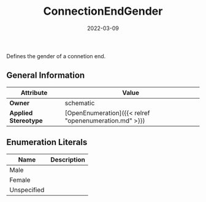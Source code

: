 ﻿---
title: ConnectionEndGender
toc: false
type: specs
date: "2022-03-09"
draft: false
specification: VEC
version: 2.0.0
documentType: "Recommendation"
elementType: Class
classes:
  - ConnectionEndGender
menu_name: vec-2.0.0
---
<p> Defines the gender of a connetion end.      </p>

## General Information

| Attribute               | Value |
|-------------------------|-------|
| **Owner**               | schematic |
| **Applied Stereotype**  | [OpenEnumeration]({{< relref "openenumeration.md" >}})<br/>  |

## Enumeration Literals
| Name          | **Description** |
|---------------|-----------------|
| Male |  |
| Female |  |
| Unspecified |  |
